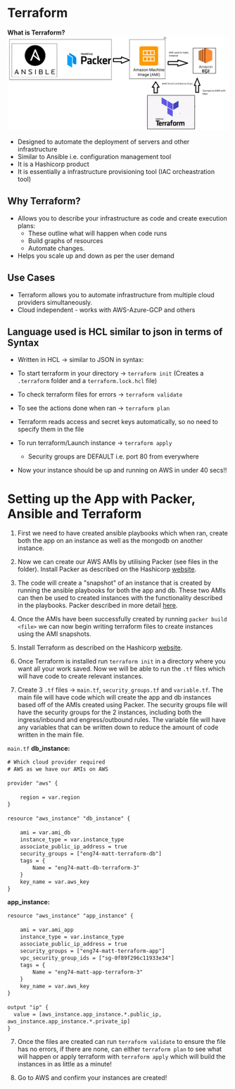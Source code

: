# Terraform
**What is Terraform?**
![](img/Terraform.PNG)
- Designed to automate the deployment of servers and other infrastructure
- Similar to Ansible i.e. configuration management tool
- It is a Hashicorp product
- It is essentially a infrastructure provisioning tool (IAC orcheastration tool)

## Why Terraform?
- Allows you to describe your infrastructure as code and create execution plans:
  - These outline what will happen when code runs
  - Build graphs of resources
  - Automate changes.
- Helps you scale up and down as per the user demand 

## Use Cases
- Terraform allows you to automate infrastructure from multiple cloud providers simultaneously.
- Cloud independent - works with AWS-Azure-GCP and others

## Language used is HCL similar to json in terms of Syntax
- Written in HCL -> similar to JSON in syntax:

- To start terraform in your directory -> `terraform init` (Creates a `.terraform` folder and a `terraform.lock.hcl` file)
- To check terraform files for errors -> `terraform validate`
- To see the actions done when ran -> `terraform plan` 
- Terraform reads access and secret keys automatically, so no need to specify them in the file 
- To run terraform/Launch instance -> `terraform apply` 
  - Security groups are DEFAULT i.e. port 80 from everywhere
- Now your instance should be up and running on AWS in under 40 secs!!

# Setting up the App with Packer, Ansible and Terraform
1. First we need to have created ansible playbooks which when ran, create both the app on an instance as well as the mongodb on another instance. 
   
2. Now we can create our AWS AMIs by utilising Packer (see files in the folder). Install Packer as described on the Hashicorp [website](https://www.packer.io/downloads). 
   
3. The code will create a "snapshot" of an instance that is created by running the ansible playbooks for both the app and db. These two AMIs can then be used to created instances with the functionality described in the playbooks.
Packer described in more detail [here](https://github.com/MattSokol79/IAC-with-Ansible-and-Packer/blob/main/PACKER.md).

3. Once the AMIs have been successfully created by running `packer build <file>` we can now begin writing terraform files to create instances using the AMI snapshots.
   
4. Install Terraform as described on the Hashicorp [website](https://www.terraform.io/downloads.html). 
   
5. Once Terraform is installed run `terraform init` in a directory where you want all your work saved. Now we will be able to run the `.tf` files which will have code to create relevant instances. 
   
6. Create 3 `.tf` files -> `main.tf`, `security_groups.tf` and `variable.tf`. The main file will have code which will create the app and db instances based off of the AMIs created using Packer. The security groups file will have the security groups for the 2 instances, including both the ingress/inbound and engress/outbound rules. The variable file will have any variables that can be written down to reduce the amount of code written in the main file.  

`main.tf`
**db_instance:**
```
# Which cloud provider required 
# AWS as we have our AMIs on AWS

provider "aws" {
	
	region = var.region	
}

resource "aws_instance" "db_instance" {
	
	ami = var.ami_db
	instance_type = var.instance_type
	associate_public_ip_address = true
	security_groups = ["eng74-matt-terraform-db"]
	tags = {
	    Name = "eng74-matt-db-terraform-3"
	}
	key_name = var.aws_key
} 
```

**app_instance:**
```
resource "aws_instance" "app_instance" {
	
	ami = var.ami_app
	instance_type = var.instance_type
	associate_public_ip_address = true
	security_groups = ["eng74-matt-terraform-app"]
	vpc_security_group_ids = ["sg-0f89f296c11933e34"]
	tags = {
	    Name = "eng74-matt-app-terraform-3"
	}
	key_name = var.aws_key
} 

output "ip" {
  value = [aws_instance.app_instance.*.public_ip, aws_instance.app_instance.*.private_ip]
}
```

7. Once the files are created can run `terraform validate` to ensure the file has no errors, if there are none, can either `terraform plan` to see what will happen or apply terraform with `terraform apply` which will build the instances in as little as a minute!
   
8. Go to AWS and confirm your instances are created!
   